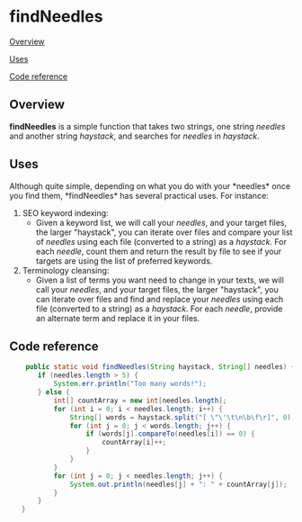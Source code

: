 <!-- Confidential + Proprietary Google&#174;-->
<!-- Exercise #1 - findNeedles (required)-->
<!-- This exercise has two required parts:-->
<!--
1. Write an API reference document that explains
how to call this method. Your audience for this
document is an experienced Java programmer.
 
2. Assume you have a chance to send comments or
questions to the person who wrote the code.
Suggest ways to improve the code, for example,
to reduce memory usage or enhance features -->

# findNeedles

[Overview](#Overview)

[Uses](#Uses)

[Code reference](#Code)

## Overview
<a name="Overview"/>

**findNeedles** is a simple function that takes two strings, one string *needles* 
and another string *haystack*, and searches for *needles* in *haystack*. 

## Uses
<a name="Uses"/>
Although quite simple, depending on what you do with your *needles* once you find them, *findNeedles* has several practical uses. For instance:

1) SEO keyword indexing:
	- Given a keyword list, we will call your *needles*, and your target files, the larger "haystack", 
	you can iterate over files and compare your list of *needles* using each 
	file (converted to a string) as a *haystack*. For each *needle*, count them and return 
	the result by file to see if your targets are using the list of preferred keywords.
2) Terminology cleansing:
	- Given a list of terms you want need to change in your texts, 
	we will call your *needles*, and your target files, the larger "haystack", you can 
	iterate over files and find and replace your *needles* using each 
	file (converted to a string) as a *haystack*. For each *needle*, provide an alternate term and replace it 
	in your files. 


## Code reference
<a name="Code"/>

```java
    public static void findNeedles(String haystack, String[] needles) {
       if (needles.length > 5) {
           System.err.println("Too many words!");
       } else {
           int[] countArray = new int[needles.length];
           for (int i = 0; i < needles.length; i++) {
               String[] words = haystack.split("[ \"\'\t\n\b\f\r]", 0);
               for (int j = 0; j < words.length; j++) {
                   if (words[j].compareTo(needles[i]) == 0) {
                       countArray[i]++;
                   }
               }
           }
           for (int j = 0; j < needles.length; j++) {
               System.out.println(needles[j] + ": " + countArray[j]);
           }
       }
   }
```
